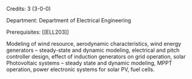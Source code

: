 Credits: 3 (3-0-0)

Department: Department of Electrical Engineering

Prerequisites: [[ELL203]]

Modeling of wind resource, aerodynamic characteristics, wind energy generators – steady-state and dynamic modeling, electrical and pitch controller design, effect of induction generators on grid operation, solar Photovoltaic systems – steady state and dynamic modeling, MPPT operation, power electronic systems for solar PV, fuel cells.